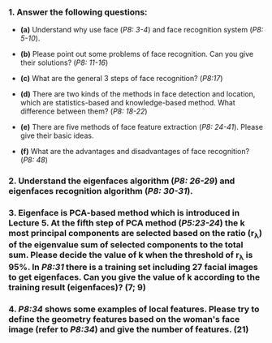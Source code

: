 ### 1. Answer the following questions: ###


  + **(a)** Understand why use face (*P8: 3-4*) and face recognition system (*P8: 5-10*).

  + **(b)** Please point out some problems of face recognition. Can you give their solutions?  (*P8: 11-16*)

  + **(c)** What are the general 3 steps of face recognition?  (*P8:17*)

  + **(d)** There are two kinds of the methods in face detection and location, which  are statistics-based and knowledge-based method. What difference between them? (*P8: 18-22*)

  + **(e)** There are five methods of face feature extraction (*P8: 24-41*). Please give their basic ideas.

  + **(f)** What are the advantages and disadvantages of face recognition? (*P8: 48*)



### 2. 	Understand the eigenfaces algorithm (*P8: 26-29*) and eigenfaces recognition algorithm (*P8: 30-31*).  ###


### 3. 	Eigenface is PCA-based method which is introduced in Lecture 5. At the fifth step of PCA method (*P5:23-24*) the k most principal components are selected based on the ratio (r<sub>λ</sub>) of the eigenvalue sum of selected components to the total sum. Please decide the value of k when the threshold of r<sub>λ</sub> is 95%.  In *P8:31* there is a training set including 27 facial images to get eigenfaces. Can you give the value of k according to the training result (eigenfaces)?  (**7; 9**) ###


### 4. 	*P8:34* shows some examples of local features. Please try to define the geometry features based on the woman's face image (refer to *P8:34*) and give the number of features.  (**21**) ###



